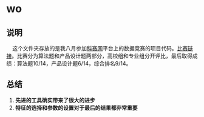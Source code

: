 # wo
## 说明
&#160;&#160;&#160;&#160;这个文件夹存放的是我八月参加[科赛网](https://www.kesci.com/)平台上的数据竞赛的项目代码。[比赛链接](https://www.kesci.com/apps/home/#!/competition/59682b887284f10ace46baf3/content/0)。比赛分为算法题和产品设计题两部分，高校组和专业组分开评比，最后取得成绩：算法题10/14，产品设计题6/14，综合排名9/14。
## 总结
1. **先进的工具确实带来了很大的进步**
2. **特征的选择和参数的设置对于最后的结果都非常重要**
